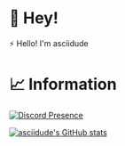 # 👋 Hey!
⚡ Hello! I'm asciidude

# 📈 Information
[![Discord Presence](https://lanyard-profile-readme.vercel.app/api/801469073535139860)](https://discord.com/users/801469073535139860)

[![asciidude's GitHub stats](https://github-readme-stats.vercel.app/api?username=asciidude)](https://github.com/anuraghazra/github-readme-stats)
